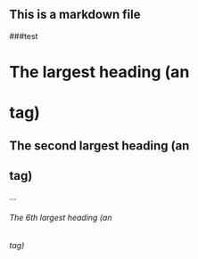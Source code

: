 ## This is a markdown file
###test
# The largest heading (an <h1> tag)
## The second largest heading (an <h2> tag)
…
###### The 6th largest heading (an <h6> tag)
